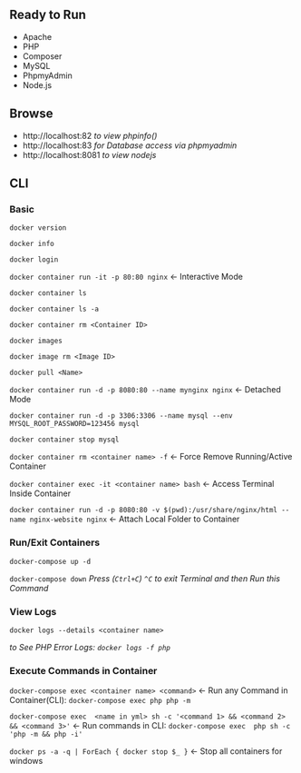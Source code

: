 ## Ready to Run

* Apache
* PHP
* Composer
* MySQL
* PhpmyAdmin
* Node.js

## Browse

* http://localhost:82 _to view phpinfo()_
* http://localhost:83 _for Database access via phpmyadmin_
* http://localhost:8081 _to view nodejs_


## CLI

### Basic
`docker version`

`docker info`

`docker login`

`docker container run -it -p 80:80 nginx`                                                         <- Interactive Mode

`docker container ls`

`docker container ls -a`

`docker container rm <Container ID>`

`docker images`

`docker image rm <Image ID>`

`docker pull <Name>`

`docker container run -d -p 8080:80 --name mynginx nginx`                                         <- Detached Mode

`docker container run -d -p 3306:3306 --name mysql --env MYSQL_ROOT_PASSWORD=123456 mysql`

`docker container stop mysql`

`docker container rm <container name> -f`                                                         <- Force Remove Running/Active Container

`docker container exec -it <container name> bash`                                                 <- Access Terminal Inside Container

`docker container run -d -p 8080:80 -v $(pwd):/usr/share/nginx/html --name nginx-website nginx`   <- Attach Local Folder to Container

### Run/Exit Containers
`docker-compose up -d`
  
`docker-compose down` _Press (```Ctrl+C```) `^C` to exit Terminal and then Run this Command_

### View Logs
`docker logs --details <container name>`

_to See PHP Error Logs: `docker logs -f php`_
### Execute Commands in Container                                                                                                     
`docker-compose exec <container name> <command>`                                                  <- Run any Command in Container(CLI): `docker-compose exec php php -m`

`docker-compose exec  <name in yml> sh -c '<command 1> && <command 2> && <command 3>'`            <- Run commands in CLI: `docker-compose exec  php sh -c 'php -m && php -i'`

`docker ps -a -q | ForEach { docker stop $_ }`    <- Stop all containers for windows
